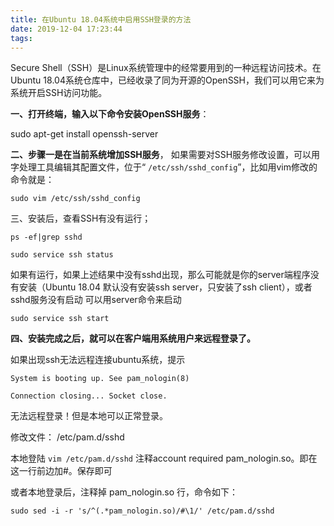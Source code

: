 ```yaml
---
title: 在Ubuntu 18.04系统中启用SSH登录的方法
date: 2019-12-04 17:23:44
tags:
---
```

Secure Shell（SSH）是Linux系统管理中的经常要用到的一种远程访问技术。在Ubuntu 18.04系统仓库中，已经收录了同为开源的OpenSSH，我们可以用它来为系统开启SSH访问功能。

**一、打开终端，输入以下命令安装OpenSSH服务**：

sudo apt-get install openssh-server

**二、步骤一是在当前系统增加SSH服务**，
如果需要对SSH服务修改设置，可以用字处理工具编辑其配置文件，位于“ `/etc/ssh/sshd_config`”，比如用vim修改的命令就是：

`sudo vim /etc/ssh/sshd_config`

三、安装后，查看SSH有没有运行；

`ps -ef|grep sshd`

`sudo service ssh status`

如果有运行，如果上述结果中没有sshd出现，那么可能就是你的server端程序没有安装（Ubuntu 18.04 默认没有安装ssh server，只安装了ssh client），或者sshd服务没有启动
可以用server命令来启动

`sudo service ssh start`

**四、安装完成之后，就可以在客户端用系统用户来远程登录了。**

如果出现ssh无法远程连接ubuntu系统，提示

`System is booting up. See pam_nologin(8)`

`Connection closing... Socket close.`

无法远程登录！但是本地可以正常登录。

修改文件： /etc/pam.d/sshd

本地登陆
`vim /etc/pam.d/sshd`
注释account  required pam_nologin.so。即在这一行前边加#。保存即可

或者本地登录后，注释掉 pam_nologin.so 行，命令如下：

`sudo sed -i -r 's/^(.*pam_nologin.so)/#\1/' /etc/pam.d/sshd`



